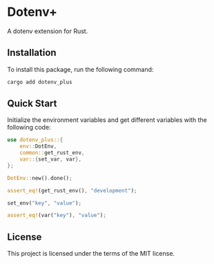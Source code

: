 # Dotenv+

A dotenv extension for Rust.

## Installation

To install this package, run the following command:

```bash
cargo add dotenv_plus
```

## Quick Start

Initialize the environment variables and get different variables with the following code:

```rust
use dotenv_plus::{
    env::DotEnv,
    common::get_rust_env,
    var::{set_var, var},
};

DotEnv::new().done();

assert_eq!(get_rust_env(), "development");

set_env("key", "value");

assert_eq!(var("key"), "value");
```

## License

This project is licensed under the terms of the MIT license.
